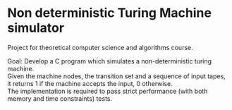 # Non deterministic Turing Machine simulator
Project for theoretical computer science and algorithms course.

Goal: Develop a C program which simulates a non-deterministic turing machine.<br>
Given the machine nodes, the transition set and a sequence of input tapes, it returns 1 if the machine accepts the input, 0 otherwise.<br>
The implementation is required to pass strict performance (with both memory and time constraints) tests.
